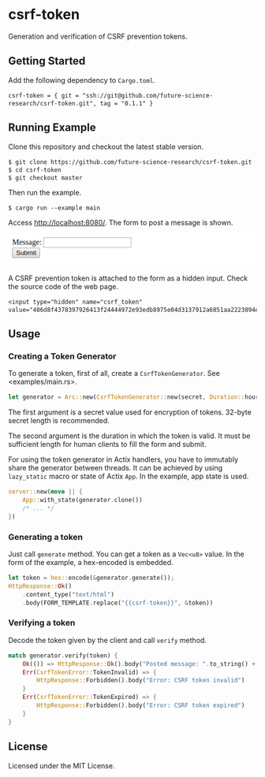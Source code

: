 # csrf-token

Generation and verification of CSRF prevention tokens.

## Getting Started

Add the following dependency to `Cargo.toml`.

```
csrf-token = { git = "ssh://git@github.com/future-science-research/csrf-token.git", tag = "0.1.1" }
```

## Running Example

Clone this repository and checkout the latest stable version.

```
$ git clone https://github.com/future-science-research/csrf-token.git
$ cd csrf-token
$ git checkout master
```

Then run the example.

```
$ cargo run --example main
```

Access <http://localhost:8080/>. The form to post a message is shown.

![http://localhost:8080/](screenshots/form.png)

A CSRF prevention token is attached to the form as a hidden input. Check the source code of the web page.

```
<input type="hidden" name="csrf_token" value="486d8f4378397926413f24444972e93edb8975e04d3137912a6851aa2223894e156ad99d1af496bb95a25678ab3417a7a84b59fc2e31d7786333d65ae1a7733731ffcce3e55999ed">
```

## Usage

### Creating a Token Generator

To generate a token, first of all, create a `CsrfTokenGenerator`. See <examples/main.rs>.

```rust
let generator = Arc::new(CsrfTokenGenerator::new(secret, Duration::hours(1)));
```

The first argument is a secret value used for encryption of tokens. 32-byte secret length is recommended.

The second argument is the duration in which the token is valid. It must be sufficient length for human clients to fill the form and submit.

For using the token generator in Actix handlers, you have to immutably share the generator between threads. It can be achieved by using `lazy_static` macro or state of Actix `App`. In the example, app state is used.

```rust
server::new(move || {
    App::with_state(generator.clone())
    /* ... */
})
```

### Generating a token

Just call `generate` method. You can get a token as a `Vec<u8>` value. In the form of the example, a hex-encoded is embedded.

```rust
let token = hex::encode(&generator.generate());
HttpResponse::Ok()
    .content_type("text/html")
    .body(FORM_TEMPLATE.replace("{{csrf-token}}", &token))
```

### Verifying a token

Decode the token given by the client and call `verify` method.

```rust
match generator.verify(token) {
    Ok(()) => HttpResponse::Ok().body("Posted message: ".to_string() + message),
    Err(CsrfTokenError::TokenInvalid) => {
        HttpResponse::Forbidden().body("Error: CSRF token invalid")
    }
    Err(CsrfTokenError::TokenExpired) => {
        HttpResponse::Forbidden().body("Error: CSRF token expired")
    }
}
```

## License

Licensed under the MIT License.
